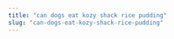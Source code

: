 ```yaml
---
title: "can dogs eat kozy shack rice pudding"
slug: "can-dogs-eat-kozy-shack-rice-pudding"
---
```


